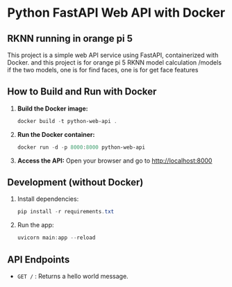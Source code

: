 # Python FastAPI Web API with Docker

## RKNN running in orange pi 5

This project is a simple web API service using FastAPI, containerized with Docker.
and this project is for orange pi 5 RKNN model calculation
/models if the two models, one is for find faces, one is for get face features
## How to Build and Run with Docker

1. **Build the Docker image:**
   ```powershell
   docker build -t python-web-api .
   ```
2. **Run the Docker container:**
   ```powershell
   docker run -d -p 8000:8000 python-web-api
   ```
3. **Access the API:**
   Open your browser and go to [http://localhost:8000](http://localhost:8000)

## Development (without Docker)

1. Install dependencies:
   ```powershell
   pip install -r requirements.txt
   ```
2. Run the app:
   ```powershell
   uvicorn main:app --reload
   ```

## API Endpoints
- `GET /` : Returns a hello world message.
